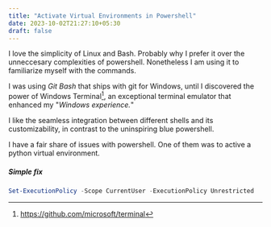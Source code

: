 ```yaml
---
title: "Activate Virtual Environments in Powershell"
date: 2023-10-02T21:27:10+05:30
draft: false
---
```



I love the simplicity of Linux and Bash. Probably why I prefer it over the unneccesary complexities of powershell.
Nonetheless I am using it to familiarize myself with the commands.

I was using *Git Bash* that ships with git for Windows, until I discovered the power of Windows Terminal[^1], an exceptional terminal emulator that enhanced my "*Windows experience.*" 

I like the seamless integration between different shells and its customizability, in contrast to the uninspiring blue powershell. 

I have a fair share of issues with powershell. One of them was to active a python virtual environment. 


##### Simple fix

```powershell
Set-ExecutionPolicy -Scope CurrentUser -ExecutionPolicy Unrestricted
```

[^1]: https://github.com/microsoft/terminal